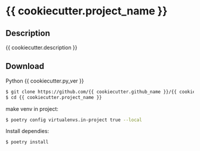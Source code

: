 # {{ cookiecutter.project_name }}

## Description

{{ cookiecutter.description }}

## Download

Python {{ cookiecutter.py_ver }}

```bash
$ git clone https://github.com/{{ cookiecutter.github_name }}/{{ cookiecutter.project_name }}.git
$ cd {{ cookiecutter.project_name }}
```
make venv in project:
```bash
$ poetry config virtualenvs.in-project true --local
```

Install dependies:
```bash
$ poetry install
```
